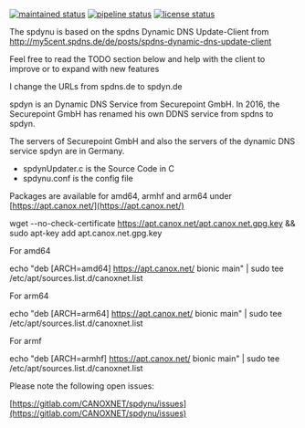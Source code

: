 [![maintained status](https://canox.net/wp-content/uploads/2018/07/maintained.svg)](https://gitlab.com/CANOXNET/spdyn-updater/commits/master)
[![pipeline status](https://gitlab.com/CANOXNET/spdyn-updater/badges/master/pipeline.svg)](https://gitlab.com/CANOXNET/spdyn-updater/commits/master)
[![license status](https://canox.net/wp-content/uploads/2018/07/license.svg)](https://gitlab.com/CANOXNET/spdynu/blob/master/LICENSE)

The spdynu is based on the spdns Dynamic DNS Update-Client from http://my5cent.spdns.de/de/posts/spdns-dynamic-dns-update-client

Feel free to read the TODO section below and help with the client to improve or to expand with 
new features

I change the URLs from spdns.de to spdyn.de

spdyn is an Dynamic DNS Service from Securepoint GmbH. In 2016, the Securepoint GmbH has renamed his own DDNS service from spdns to spdyn.

The servers of Securepoint GmbH and also the servers of the dynamic DNS service spdyn are in Germany.

 - spdynUpdater.c is the Source Code in C
 - spdynu.conf is the config file

Packages are available for amd64, armhf and arm64 under [https://apt.canox.net/](https://apt.canox.net/)

wget --no-check-certificate https://apt.canox.net/apt.canox.net.gpg.key && sudo apt-key add apt.canox.net.gpg.key

For amd64

echo "deb [ARCH=amd64] https://apt.canox.net/ bionic main" | sudo tee /etc/apt/sources.list.d/canoxnet.list

For arm64

echo "deb [ARCH=arm64] https://apt.canox.net/ bionic main" | sudo tee /etc/apt/sources.list.d/canoxnet.list

For armf

echo "deb [ARCH=armhf] https://apt.canox.net/ bionic main" | sudo tee /etc/apt/sources.list.d/canoxnet.list

Please note the following open issues:

[https://gitlab.com/CANOXNET/spdynu/issues](https://gitlab.com/CANOXNET/spdynu/issues)

